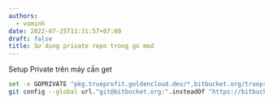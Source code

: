 ```yaml
---
authors:
  - vominh
date: 2022-07-25T11:31:57+07:00
draft: false
title: Sử dụng private repo trong go mod
---
```


Setup Private trên máy cần get

```bash
set -x GOPRIVATE "pkg.trueprofit.goldencloud.dev/*,bitbucket.org/trueprofit/*"
git config --global url."git@bitbucket.org:".insteadOf "https://bitbucket.org/"
```

